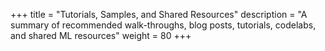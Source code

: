 +++
title = "Tutorials, Samples, and Shared Resources"
description = "A summary of recommended walk-throughs, blog posts, tutorials, codelabs, and shared ML resources"
weight = 80
+++

